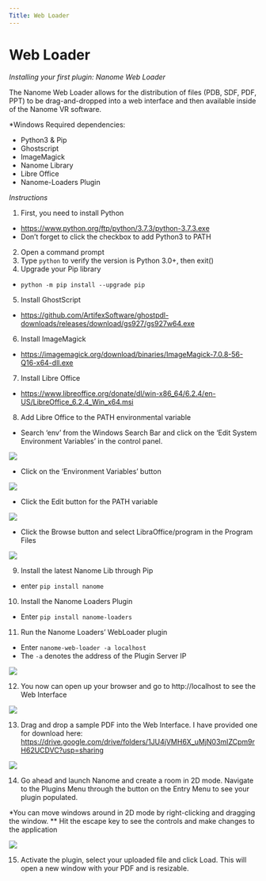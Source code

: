 ```yaml
---
Title: Web Loader
---
```


# Web Loader

_Installing your first plugin: Nanome Web Loader_

The Nanome Web Loader allows for the distribution of files (PDB, SDF, PDF, PPT) to be drag-and-dropped into a web interface and then available inside of the Nanome VR software.

\*Windows
Required dependencies:

- Python3 & Pip
- Ghostscript
- ImageMagick
- Nanome Library
- Libre Office
- Nanome-Loaders Plugin

_Instructions_

1. First, you need to install Python

- https://www.python.org/ftp/python/3.7.3/python-3.7.3.exe
- Don’t forget to click the checkbox to add Python3 to PATH

2. Open a command prompt
3. Type `python` to verify the version is Python 3.0+, then exit()
4. Upgrade your Pip library

- `python -m pip install --upgrade pip`

5. Install GhostScript

- https://github.com/ArtifexSoftware/ghostpdl-downloads/releases/download/gs927/gs927w64.exe

6. Install ImageMagick

- https://imagemagick.org/download/binaries/ImageMagick-7.0.8-56-Q16-x64-dll.exe

7. Install Libre Office

- https://www.libreoffice.org/donate/dl/win-x86_64/6.2.4/en-US/LibreOffice_6.2.4_Win_x64.msi

8. Add Libre Office to the PATH environmental variable

- Search ‘env’ from the Windows Search Bar and click on the ‘Edit System Environment Variables’ in the control panel.

![](/assets/plugins-page/search_env.png)

- Click on the ‘Environment Variables’ button

![](/assets/plugins-page/find_env.png)

- Click the Edit button for the PATH variable

![](/assets/plugins-page/edit_path.png)

- Click the Browse button and select LibraOffice/program in the Program Files

![](/assets/plugins-page/browse_path.png)

9. Install the latest Nanome Lib through Pip

- enter `pip install nanome`

10. Install the Nanome Loaders Plugin

- Enter `pip install nanome-loaders`

11. Run the Nanome Loaders’ WebLoader plugin

- Enter `nanome-web-loader -a localhost`
- The `-a` denotes the address of the Plugin Server IP

![](/assets/plugins-page/running_plugin.png)

12. You now can open up your browser and go to http://localhost to see the Web Interface

![](/assets/plugins-page/webloader_browserprompt.png)

13. Drag and drop a sample PDF into the Web Interface. I have provided one for download here: https://drive.google.com/drive/folders/1JU4jVMH6X_uMjN03mIZCpm9rH62UCDVC?usp=sharing

![](/assets/plugins-page/webloader_uploaded.png)

14. Go ahead and launch Nanome and create a room in 2D mode. Navigate to the Plugins Menu through the button on the Entry Menu to see your plugin populated.

\*You can move windows around in 2D mode by right-clicking and dragging the window.
\*\* Hit the escape key to see the controls and make changes to the application

![](/assets/plugins-page/2Dmode_plugins.png)

15. Activate the plugin, select your uploaded file and click Load. This will open a new window with your PDF and is resizable.